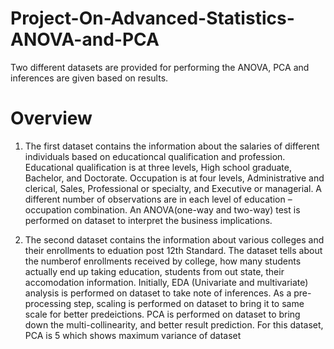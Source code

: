# Project-On-Advanced-Statistics-ANOVA-and-PCA
Two different datasets are provided for performing the ANOVA, PCA and inferences are given based on results.

# Overview
1. The first dataset contains the information about the salaries of different individuals based on educationcal qualification and profession. Educational qualification is at three levels, High school graduate, Bachelor, and Doctorate. Occupation is at four levels, Administrative and clerical, Sales, Professional or specialty, and Executive or managerial. A different number of observations are in each level of education – occupation combination. An ANOVA(one-way and two-way) test is performed on dataset to interpret the business implications. 

2. The second dataset contains the information about various colleges and their enrollments to eduation post 12th Standard. The dataset tells about the numberof enrollments received by college, how many students actually end up taking education, students from out state, their accomodation information. Initially, EDA (Univariate and multivariate) analysis is performed on dataset to take note of inferences. As a pre-processing step, scaling is performed on dataset to bring it to same scale for better predeictions. PCA is performed on dataset to bring down the multi-collinearity, and better result prediction. For this dataset, PCA is 5 which shows maximum variance of dataset
